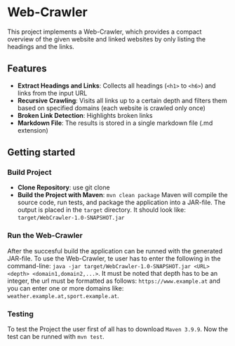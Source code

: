 # Web-Crawler

This project implements a Web-Crawler, which provides a compact overview of the given website and linked websites by only listing the headings and the links.

## Features
- **Extract Headings and Links**: Collects all headings (`<h1>` to `<h6>`) and links from the input URL
- **Recursive Crawling**: Visits all links up to a certain depth and filters them based on specified domains (each website is crawled only once)
- **Broken Link Detection**: Highlights broken links
- **Markdown File**: The results is stored in a single markdown file (.md extension)

## Getting started

### Build Project
- **Clone Repository**: use git clone <URL>
- **Build the Project with Maven**: `mvn clean package` Maven will compile the source code, run tests, and package the application into a JAR-file. The output is placed in the `target` directory. It should look like: `target/WebCrawler-1.0-SNAPSHOT.jar`

### Run the Web-Crawler
After the succesful build the application can be runned with the generated JAR-file.
To use the Web-Crawler, te user has to enter the following in the command-line: `java -jar target/WebCrawler-1.0-SNAPSHOT.jar <URL> <depth> <domain1,domain2,...>`. 
It must be noted that depth has to be an integer, the url must be formatted as follows: `https://www.example.at` and you can enter one or more domains like: `weather.example.at,sport.example.at`.

### Testing
To test the Project the user first of all has to download `Maven 3.9.9`. Now the test can be runned with `mvn test`.
